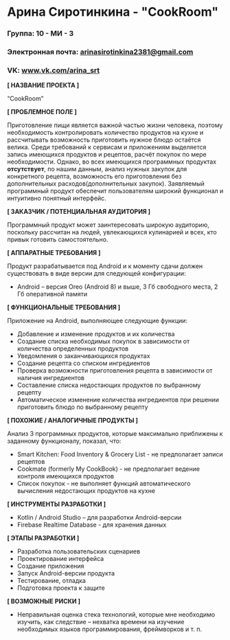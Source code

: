# Арина Сиротинкина - "CookRoom"

### Группа: 10 - МИ - 3
### Электронная почта: arinasirotinkina2381@gmail.com
### VK: www.vk.com/arina_srt


**[ НАЗВАНИЕ ПРОЕКТА ]**

“CookRoom”

**[ ПРОБЛЕМНОЕ ПОЛЕ ]**

Приготовление пищи является важной частью жизни человека, поэтому необходимость контролировать количество продуктов на кухне и рассчитывать возможность приготовить нужное блюдо остаётся велика. Среди требований к сервисам и приложениям выделяется запись имеющихся продуктов и рецептов, расчёт покупок по мере необходимости. Однако, во всех имеющихся программных продуктах **отсутствует**, по нашим данным, анализ нужных закупок для конкретного рецепта, возможность его приготовления без дополнительных расходов(дополнительных закупок). Заявляемый программный продукт обеспечит пользователям широкий функционал и интуитивно понятный интерфейс.


**[ ЗАКАЗЧИК / ПОТЕНЦИАЛЬНАЯ АУДИТОРИЯ ]**

Программный продукт может заинтересовать широкую аудиторию, поскольку рассчитан на людей, увлекающихся кулинарией и всех, кто привык готовить самостоятельно.

**[ АППАРАТНЫЕ ТРЕБОВАНИЯ ]** 

Продукт разрабатывается под Android и к моменту сдачи должен существовать в виде версии для следующей конфигурации:

* Android – версия Oreo (Android 8) и выше, 3 Гб свободного места, 2 Гб оперативной памяти

**[ ФУНКЦИОНАЛЬНЫЕ ТРЕБОВАНИЯ ]**

Приложение на Android, выполняющее следующие функции:

* Добавление и изменение продуктов и их количества
* Создание списка необходимых покупок в зависимости от количества определенных продуктов
* Уведомления о заканчивающихся продуктах
* Создание рецепта со списком ингредиентов
* Проверка возможности приготовления рецепта в зависимости от наличия ингредиентов
* Составление списка недостающих продуктов по выбранному рецепту
* Автоматическое изменение количества ингредиентов при решении приготовить блюдо по выбранному рецепту

**[ ПОХОЖИЕ / АНАЛОГИЧНЫЕ ПРОДУКТЫ ]**

Анализ 3 программных продуктов, которые максимально приближены к заданному функционалу, показал, что:

* Smart Kitchen: Food Inventory & Grocery List - не предполагает записи рецептов
*	Cookmate (formerly My CookBook) - не предполагает ведение контроля имеющихся продуктов
* Список покупок - не выполняет функций автоматического вычисления недостающих продуктов на кухне

**[ ИНСТРУМЕНТЫ РАЗРАБОТКИ ]**

*	Kotlin / Android Studio – для разработки Android-версии
*	Firebase Realtime Database - для хранения данных

**[ ЭТАПЫ РАЗРАБОТКИ ]**

*	Разработка пользовательских сценариев
*	Проектирование интерфейса
* Создание приложения
*	Запуск Android-версии продукта
*	Тестирование, отладка
*	Подготовка проекта к защите

**[ ВОЗМОЖНЫЕ РИСКИ ]**

*	Неправильная оценка стека технологий, которые мне необходимо изучить, как следствие – нехватка времени на изучение необходимых языков программирования, фреймворков и т. п.
